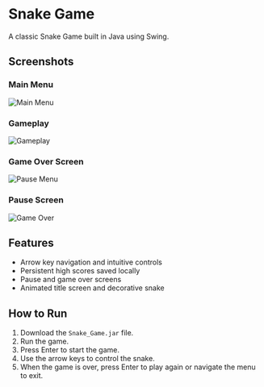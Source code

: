 # Snake Game

A classic Snake Game built in Java using Swing.

## Screenshots

### Main Menu
![Main Menu](https://github.com/user-attachments/assets/051c0f85-b595-42ef-b3c6-0c080abdfd57)

### Gameplay
![Gameplay](https://github.com/user-attachments/assets/26b244d3-c4e0-483d-a814-9b567426de19)

### Game Over Screen
![Pause Menu](https://github.com/user-attachments/assets/f362bc29-ac5c-418b-87ce-3cefeaed3064)

### Pause Screen
![Game Over](https://github.com/user-attachments/assets/1531a7aa-c541-4760-ae4f-ecc66bdaa486)

## Features
- Arrow key navigation and intuitive controls
- Persistent high scores saved locally
- Pause and game over screens
- Animated title screen and decorative snake

## How to Run
1. Download the `Snake_Game.jar` file.
2. Run the game.
3. Press Enter to start the game.
4. Use the arrow keys to control the snake.
5. When the game is over, press Enter to play again or navigate the menu to exit.
